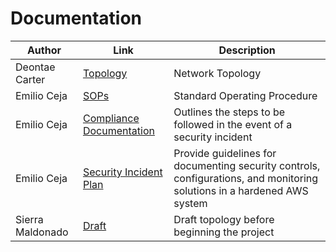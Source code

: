 # Documentation
| Author        |Link           |Description  |
| ------------- |-------------| -----|
| Deontae  Carter     | [Topology ](https://github.com/IronCloudSecurity/Documentation/blob/main/Network.png)    |   Network Topology    |
| Emilio Ceja | [SOPs](https://github.com/IronCloudSecurity/Documentation/blob/main/Iron%20Cloud%20SOPs.pdf)  | Standard Operating Procedure |
| Emilio Ceja | [Compliance Documentation ](https://github.com/IronCloudSecurity/Documentation/blob/main/Compliance%20Documentation%20SOP.pdf) | Outlines the steps to be followed in the event of a security incident |
| Emilio Ceja | [Security Incident Plan](https://github.com/IronCloudSecurity/Documentation/blob/main/Security%20Incident%20Plan%20SOP.pdf) | Provide guidelines for documenting security controls, configurations, and monitoring solutions in a hardened AWS system |
| Sierra Maldonado | [Draft](https://github.com/IronCloudSecurity/Documentation/blob/main/Draft%201.drawio) | Draft topology before beginning the project |

